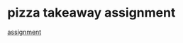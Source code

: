 # pizza takeaway assignment

[assignment](Programming%20task%20-%20Takeaway%20Pizza%20Shop%20Program.pdf)
